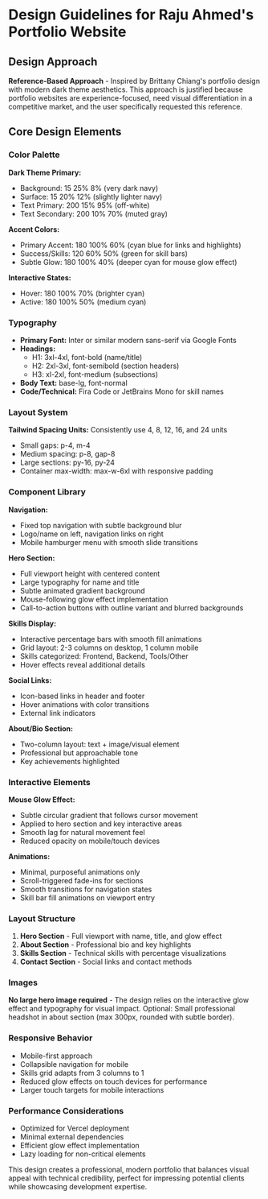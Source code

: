 # Design Guidelines for Raju Ahmed's Portfolio Website

## Design Approach
**Reference-Based Approach** - Inspired by Brittany Chiang's portfolio design with modern dark theme aesthetics. This approach is justified because portfolio websites are experience-focused, need visual differentiation in a competitive market, and the user specifically requested this reference.

## Core Design Elements

### Color Palette
**Dark Theme Primary:**
- Background: 15 25% 8% (very dark navy)
- Surface: 15 20% 12% (slightly lighter navy)
- Text Primary: 200 15% 95% (off-white)
- Text Secondary: 200 10% 70% (muted gray)

**Accent Colors:**
- Primary Accent: 180 100% 60% (cyan blue for links and highlights)
- Success/Skills: 120 60% 50% (green for skill bars)
- Subtle Glow: 180 100% 40% (deeper cyan for mouse glow effect)

**Interactive States:**
- Hover: 180 100% 70% (brighter cyan)
- Active: 180 100% 50% (medium cyan)

### Typography
- **Primary Font:** Inter or similar modern sans-serif via Google Fonts
- **Headings:** 
  - H1: 3xl-4xl, font-bold (name/title)
  - H2: 2xl-3xl, font-semibold (section headers)
  - H3: xl-2xl, font-medium (subsections)
- **Body Text:** base-lg, font-normal
- **Code/Technical:** Fira Code or JetBrains Mono for skill names

### Layout System
**Tailwind Spacing Units:** Consistently use 4, 8, 12, 16, and 24 units
- Small gaps: p-4, m-4
- Medium spacing: p-8, gap-8
- Large sections: py-16, py-24
- Container max-width: max-w-6xl with responsive padding

### Component Library

**Navigation:**
- Fixed top navigation with subtle background blur
- Logo/name on left, navigation links on right
- Mobile hamburger menu with smooth slide transitions

**Hero Section:**
- Full viewport height with centered content
- Large typography for name and title
- Subtle animated gradient background
- Mouse-following glow effect implementation
- Call-to-action buttons with outline variant and blurred backgrounds

**Skills Display:**
- Interactive percentage bars with smooth fill animations
- Grid layout: 2-3 columns on desktop, 1 column mobile
- Skills categorized: Frontend, Backend, Tools/Other
- Hover effects reveal additional details

**Social Links:**
- Icon-based links in header and footer
- Hover animations with color transitions
- External link indicators

**About/Bio Section:**
- Two-column layout: text + image/visual element
- Professional but approachable tone
- Key achievements highlighted

### Interactive Elements

**Mouse Glow Effect:**
- Subtle circular gradient that follows cursor movement
- Applied to hero section and key interactive areas
- Smooth lag for natural movement feel
- Reduced opacity on mobile/touch devices

**Animations:**
- Minimal, purposeful animations only
- Scroll-triggered fade-ins for sections
- Smooth transitions for navigation states
- Skill bar fill animations on viewport entry

### Layout Structure
1. **Hero Section** - Full viewport with name, title, and glow effect
2. **About Section** - Professional bio and key highlights
3. **Skills Section** - Technical skills with percentage visualizations
4. **Contact Section** - Social links and contact methods

### Images
**No large hero image required** - The design relies on the interactive glow effect and typography for visual impact. Optional: Small professional headshot in about section (max 300px, rounded with subtle border).

### Responsive Behavior
- Mobile-first approach
- Collapsible navigation for mobile
- Skills grid adapts from 3 columns to 1
- Reduced glow effects on touch devices for performance
- Larger touch targets for mobile interactions

### Performance Considerations
- Optimized for Vercel deployment
- Minimal external dependencies
- Efficient glow effect implementation
- Lazy loading for non-critical elements

This design creates a professional, modern portfolio that balances visual appeal with technical credibility, perfect for impressing potential clients while showcasing development expertise.